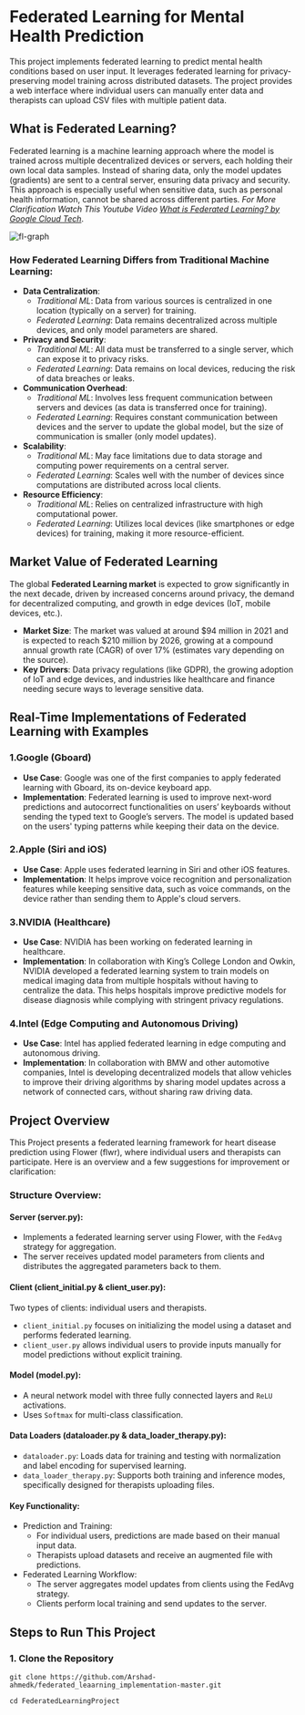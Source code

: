 # Federated Learning for Mental Health Prediction

This project implements federated learning to predict mental health conditions based on user input. It leverages federated learning for privacy-preserving model training across distributed datasets. The project provides a web interface where individual users can manually enter data and therapists can upload CSV files with multiple patient data.

## What is Federated Learning?

Federated learning is a machine learning approach where the model is trained across multiple decentralized devices or servers, each holding their own local data samples. Instead of sharing data, only the model updates (gradients) are sent to a central server, ensuring data privacy and security. This approach is especially useful when sensitive data, such as personal health information, cannot be shared across different parties.
*For More Clarification Watch This Youtube Video [What is Federated Learning? by Google Cloud Tech](https://youtu.be/X8YYWunttOY?si=Mf1OgyA0-LUxXaIz)*.

![fl-graph](https://github.com/user-attachments/assets/2307fcbe-6053-475b-8168-d5968fc279d9)

### How Federated Learning Differs from Traditional Machine Learning:

- **Data Centralization**:
   - *Traditional ML*: Data from various sources is centralized in one location (typically on a server) for training.
   - *Federated Learning*: Data remains decentralized across multiple devices, and only model parameters are shared.
- **Privacy and Security**:
   - *Traditional ML*: All data must be transferred to a single server, which can expose it to privacy risks.
   - *Federated Learning*: Data remains on local devices, reducing the risk of data breaches or leaks.
- **Communication Overhead**:
   - *Traditional ML*: Involves less frequent communication between servers and devices (as data is transferred once for training).
   - *Federated Learning*: Requires constant communication between devices and the server to update the global model, but the size of communication is smaller (only model updates).
- **Scalability**:
   - *Traditional ML*: May face limitations due to data storage and computing power requirements on a central server.
   - *Federated Learning*: Scales well with the number of devices since computations are distributed across local clients.
- **Resource Efficiency**:
   - *Traditional ML*: Relies on centralized infrastructure with high computational power.
   - *Federated Learning*: Utilizes local devices (like smartphones or edge devices) for training, making it more resource-efficient.
 
## Market Value of Federated Learning
The global **Federated Learning market** is expected to grow significantly in the next decade, driven by increased concerns around privacy, the demand for decentralized computing, and growth in edge devices (IoT, mobile devices, etc.).

- **Market Size**: The market was valued at around $94 million in 2021 and is expected to reach $210 million by 2026, growing at a compound annual growth rate (CAGR) of over 17% (estimates vary depending on the source).
- **Key Drivers**: Data privacy regulations (like GDPR), the growing adoption of IoT and edge devices, and industries like healthcare and finance needing secure ways to leverage sensitive data.

## Real-Time Implementations of Federated Learning with Examples

### 1.Google (Gboard)
- **Use Case**: Google was one of the first companies to apply federated learning with Gboard, its on-device keyboard app.
- **Implementation**: Federated learning is used to improve next-word predictions and autocorrect functionalities on users’ keyboards without sending the typed text to Google’s servers. The model is updated based on the users' typing patterns while keeping their data on the device.

### 2.Apple (Siri and iOS)
- **Use Case**: Apple uses federated learning in Siri and other iOS features.
- **Implementation**: It helps improve voice recognition and personalization features while keeping sensitive data, such as voice commands, on the device rather than sending them to Apple's cloud servers.

### 3.NVIDIA (Healthcare)
- **Use Case**: NVIDIA has been working on federated learning in healthcare.
- **Implementation**: In collaboration with King’s College London and Owkin, NVIDIA developed a federated learning system to train models on medical imaging data from multiple hospitals without having to centralize the data. This helps hospitals improve predictive models for disease diagnosis while complying with stringent privacy regulations.

### 4.Intel (Edge Computing and Autonomous Driving)
- **Use Case**: Intel has applied federated learning in edge computing and autonomous driving.
- **Implementation**: In collaboration with BMW and other automotive companies, Intel is developing decentralized models that allow vehicles to improve their driving algorithms by sharing model updates across a network of connected cars, without sharing raw driving data.

## Project Overview
This Project presents a federated learning framework for heart disease prediction using Flower (flwr), where individual users and therapists can participate. Here is an overview and a few suggestions for improvement or clarification:

### Structure Overview:

#### Server (server.py):
- Implements a federated learning server using Flower, with the ```FedAvg``` strategy for aggregation.
- The server receives updated model parameters from clients and distributes the aggregated parameters back to them.

#### Client (client_initial.py & client_user.py):
Two types of clients: individual users and therapists.
- ```client_initial.py``` focuses on initializing the model using a dataset and performs federated learning.
- ```client_user.py``` allows individual users to provide inputs manually for model predictions without explicit training.

#### Model (model.py):
- A neural network model with three fully connected layers and ```ReLU``` activations.
- Uses ```Softmax``` for multi-class classification.

#### Data Loaders (dataloader.py & data_loader_therapy.py):
- ```dataloader.py```: Loads data for training and testing with normalization and label encoding for supervised learning.
- ```data_loader_therapy.py```: Supports both training and inference modes, specifically designed for therapists uploading files.

#### Key Functionality:
- Prediction and Training:
   - For individual users, predictions are made based on their manual input data.
   - Therapists upload datasets and receive an augmented file with predictions.
- Federated Learning Workflow:
   - The server aggregates model updates from clients using the FedAvg strategy.
   - Clients perform local training and send updates to the server.

## Steps to Run This Project

### 1. Clone the Repository
```git clone https://github.com/Arshad-ahmedk/federated_leaarning_implementation-master.git```

```cd FederatedLearningProject```

